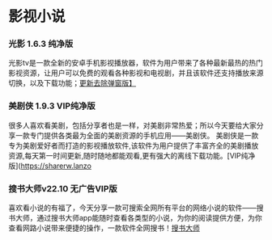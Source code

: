 # 影视小说

### 光影 1.6.3 纯净版 
光影tv是一款全新的安卓手机影视播放器，软件为用户带来了各种最新最热的热门影视资源，让用户可以免费的观看各种影视和电视剧，并且该软件还支持播放来源切换，以及下载功能；[更新去除弹窗版】](https://sharerw.lanzoux.com/b0afty9ve)
###  美剧侠 1.9.3 VIP纯净版
很多人喜欢看美剧，包括分享者也是一样，对美剧非常热爱；所以今天要给大家分享一款专门提供各类最为全面的美剧资源的手机应用——美剧侠。
美剧侠是一款专为美剧爱好者而打造的影视播放软件,该软件为用户提供了丰富齐全的美剧播放资源,每天第一时间更新,随时随地都能观看,更有强大的离线下载功能。[VIP纯净版](https://sharerw.lanzo
### 搜书大师v22.10 无广告VIP版
喜欢看小说的有福了，今天分享一款可搜索全网所有平台的网络小说的软件——搜书大师，通过搜书大师app能随时查看各类型的小说，为你的阅读提供方便，为你查看网路小说带来便捷的操作，一款软件全网搜书！[搜书大师](https://sharerw.lanzoui.com/b004frqib)
